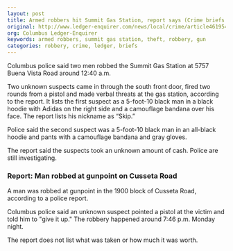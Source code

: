 ```yaml
---
layout: post
title: Armed robbers hit Summit Gas Station, report says (Crime briefs for 11/24/15)
original: http://www.ledger-enquirer.com/news/local/crime/article46195430.html
org: Columbus Ledger-Enquirer
keywords: armed robbers, summit gas station, theft, robbery, gun
categories: robbery, crime, ledger, briefs
---
```


Columbus police said two men robbed the Summit Gas Station at 5757 Buena Vista Road around 12:40 a.m.

<!--break-->

Two unknown suspects came in through the south front door, fired two rounds from a pistol and made verbal threats at the gas station, according to the report. It lists the first suspect as a 5-foot-10 black man in a black hoodie with Adidas on the right side and a camouflage bandana over his face. The report lists his nickname as “Skip.”

Police said the second suspect was a 5-foot-10 black man in an all-black hoodie and pants with a camouflage bandana and gray gloves.

The report said the suspects took an unknown amount of cash. Police are still investigating.

### Report: Man robbed at gunpoint on Cusseta Road

A man was robbed at gunpoint in the 1900 block of Cusseta Road, according to a police report.

Columbus police said an unknown suspect pointed a pistol at the victim and told him to "give it up." The robbery happened around 7:46 p.m. Monday night.

The report does not list what was taken or how much it was worth.